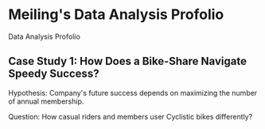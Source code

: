 # Meiling's Data Analysis Profolio
Data Analysis Profolio

## Case Study 1: How Does a Bike-Share Navigate Speedy Success?
Hypothesis: Company's future success depends on maximizing the number of annual membership.

Question: How casual riders and members user Cyclistic bikes differently?



